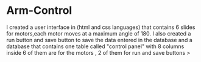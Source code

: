 # Arm-Control
I created a user interface in (html and css languages) that contains 6 slides for motors,each motor moves at a maximum angle of 180. I also created a run button and save button to save the data entered in the database and a database that contains one table called "control panel" with 8 columns inside 6 of them are for the motors , 2 of them for run and save buttons > 
